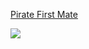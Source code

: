 [Pirate First Mate](https://5e.tools/bestiary.html#pirate%20first%20mate_gos)

![](https://5e.tools/img/GoS/Pirate%20First%20Mate.png)